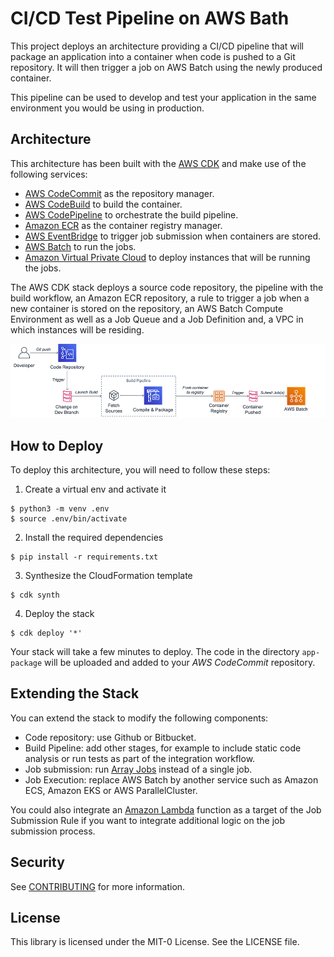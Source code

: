 # CI/CD Test Pipeline on AWS Bath

This project deploys an architecture providing a CI/CD pipeline that will package an application into a container when code is pushed to a Git repository. It will then trigger a job on AWS Batch using the newly produced container.

This pipeline can be used to develop and test your application in the same environment you would be using in production.

## Architecture

This architecture has been built with the [AWS CDK](https://aws.amazon.com/cdk/)
and make use of the following services:

- [AWS CodeCommit](https://aws.amazon.com/codecommit/) as the repository manager.
- [AWS CodeBuild](https://aws.amazon.com/codebuild/) to build the container.
- [AWS CodePipeline](https://aws.amazon.com/codepipeline/) to orchestrate the build pipeline.
- [Amazon ECR](https://aws.amazon.com/ecr/) as the container registry manager.
- [AWS EventBridge](https://aws.amazon.com/eventbridge/) to trigger job submission when containers are stored.
- [AWS Batch](https://aws.amazon.com/batch/) to run the jobs.
- [Amazon Virtual Private Cloud](https://aws.amazon.com/vpc/) to deploy instances that will be running the jobs.

The AWS CDK stack deploys a source code repository, the pipeline with the build workflow, an Amazon ECR repository, a rule to trigger a job when a new container is stored on the repository, an AWS Batch Compute Environment as well as a Job Queue and a Job Definition and, a VPC in which instances will be residing.

![architecture](./doc/ci-cd-diagram.png)

## How to Deploy

To deploy this architecture, you will need to follow these steps:

1. Create a virtual env and activate it
```
$ python3 -m venv .env
$ source .env/bin/activate
```
2. Install the required dependencies
```
$ pip install -r requirements.txt
```
3. Synthesize the CloudFormation template
```
$ cdk synth
```
4. Deploy the stack
```
$ cdk deploy '*'
```

Your stack will take a few minutes to deploy. The code in the directory `app-package` will be uploaded and added to your *AWS CodeCommit* repository.

## Extending the Stack

You can extend the stack to modify the following components:

- Code repository: use Github or Bitbucket.
- Build Pipeline: add other stages, for example to include static code analysis or run tests as part of the integration workflow.
- Job submission: run [Array Jobs](https://docs.aws.amazon.com/batch/latest/userguide/array_jobs.html) instead of a single job.
- Job Execution: replace AWS Batch by another service such as Amazon ECS, Amazon EKS or AWS ParallelCluster.

You could also integrate an [Amazon Lambda](https://aws.amazon.com/lambda/) function as a target of the Job Submission Rule if you want to integrate additional logic on the job submission process.

## Security

See [CONTRIBUTING](CONTRIBUTING.md#security-issue-notifications) for more information.

## License

This library is licensed under the MIT-0 License. See the LICENSE file.
